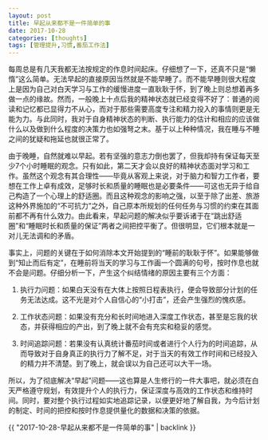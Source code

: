 ```yaml
---
layout: post
title: 早起从来都不是一件简单的事
date: 2017-10-28
categories: [thoughts]
tags: [管理提升,习惯,番茄工作法]
---
```


每周总是有几天我都无法按规定的作息时间起床。仔细想了一下，还真不只是“懒惰”这么简单。无法早起的直接原因当然就是不能早睡了。而不能早睡则很大程度上是因为自己对白天学习与工作的缓慢进度一直耿耿于怀，到了晚上则总想着再多做一点的缘故。然而，一般晚上十点后我的精神状态就已经变得不好了：普通的阅读和记忆都已显得力不从心，而对于那些需要高度专注和精力投入的事情则更是无能为力。与此同时，我对于自身精神状态的判断、执行能力的估计和相应的应该做什么以及做到什么程度的决策力也如强弩之末。基于以上种种情况，我在睡与不睡之间的犹疑和拖延也就很正常了。

由于晚睡，自然就难以早起。若有坚强的意志力倒也罢了，但我却持有保证每天至少7个小时睡眠的观念。只有如此，第二天才会以良好的精神状态面对学习和工作。虽然这个观念有其合理性——毕竟从客观上来说，对于脑力和智力工作者，要想在工作上卓有成效，足够时长和质量的睡眠也是必要条件——可这也无异于给自己构造了一个心理上的舒适圈。而且这种观念的影响之强，以至于除了出差、旅游这种外界施加的“不可抗力”之外，自己原本所规划的任何任务与习惯的约束在其面前都不再有什么效力。由此看来，早起问题的解决似乎要诉诸于在“跳出舒适圈”和“睡眠时长和质量的保证”两者之间把控平衡了。但很明显，它们根本就是一对儿无法调和的矛盾。

事实上，问题的关键在于如何消除本文开始提到的“睡前的耿耿于怀”。如果能够做到“知止而后有定”，在睡前将当天的学习与工作画一个圆满的句号，按时作息也就不会是问题。仔细分析一下，产生这个纠结情绪的原因主要有三个方面：

1. 执行力问题：如果白天没有在大体上按照日程表执行，便会导致部分计划的任务无法达成。这不光是对个人自信心的“小打击”，还会产生强烈的愧疚感。

2. 工作状态问题：如果没有充分和长时间地进入深度工作状态，甚至是忘我的状态，并获得相应的产出，到了晚上就不会有充实和稳妥的感觉。

3. 时间追踪问题：若果没有认真统计番茄时间或者进行个人行为的时间追踪，从而导致对于自身真正的执行力了解不足，对于当天的有效工作时间和已经投入的精力并不清楚。到了晚上，就会误以为自己还可以大干一场。

所以，为了彻底解决“早起”问题——这也算是人生修行的一件大事吧，就必须在白天严格遵守规划，有效提升个人的执行力，保证深度与高效的工作状态和维持时间。同时，要对整个执行过程如实地追踪记录，以便更好地了解自我，为今后计划的制定、时间的把控和按时作息提供量化的数据和决策的依据。

{{ "2017-10-28-早起从来都不是一件简单的事" | backlink }}
